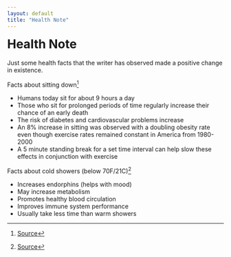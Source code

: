 ```yaml
---
layout: default
title: "Health Note"
---
```


<h1 style="margin-top:1rem">Health Note</h1>

Just some health facts that the writer has observed made a positive change in existence.

Facts about sitting down[^1]

* Humans today sit for about 9 hours a day
* Those who sit for prolonged periods of time regularly increase their chance of an early death
* The risk of diabetes and cardiovascular problems increase
* An 8% increase in sitting was observed with a doubling obesity rate even though exercise rates remained constant in America from 1980-2000
* A 5 minute standing break for a set time interval can help slow these effects in conjunction with exercise

Facts about cold showers (below 70F/21C)[^2]

* Increases endorphins (helps with mood)
* May increase metabolism
* Promotes healthy blood circulation
* Improves immune system performance
* Usually take less time than warm showers

[^1]: [Source](https://www.diygenius.com/your-desk-job-is-killing-you-the-truth-about-sitting-down-infographic/)
[^2]: [Source](https://www.healthline.com/health/cold-shower-benefits#takeaway)

